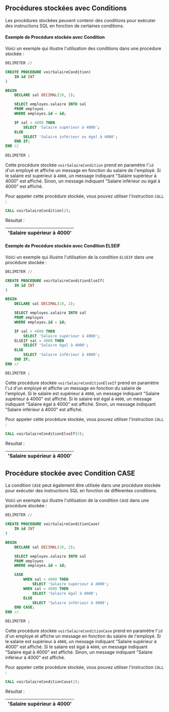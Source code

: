 ## Procédures stockées avec Conditions

Les procédures stockées peuvent contenir des conditions pour exécuter des instructions SQL en fonction de certaines conditions.

#### Exemple de Procédure stockée avec Condition

Voici un exemple qui illustre l'utilisation des conditions dans une procédure stockée :

```sql 
DELIMITER //

CREATE PROCEDURE voirSalaireCondition(
    IN id INT
)

BEGIN
    DECLARE sal DECIMAL(10, 2);

    SELECT employes.salaire INTO sal
    FROM employes
    WHERE employes.id = id;

    IF sal > 4000 THEN
        SELECT 'Salaire supérieur à 4000';
    ELSE
        SELECT 'Salaire inférieur ou égal à 4000';
    END IF;
END //
 
DELIMITER ;
```

Cette procédure stockée `voirSalaireCondition` prend en paramètre l'`id` d'un employé et affiche un message en fonction du salaire de l'employé. Si le salaire est supérieur à `4000`, un message indiquant "Salaire supérieur à 4000" est affiché. Sinon, un message indiquant "Salaire inférieur ou égal à 4000" est affiché.

Pour appeler cette procédure stockée, vous pouvez utiliser l'instruction `CALL` :

```sql
CALL voirSalaireCondition(2);
```

Résultat :

| 'Salaire supérieur à 4000' |
|----------------------------|

#### Exemple de Procédure stockée avec Condition ELSEIF

Voici un exemple qui illustre l'utilisation de la condition `ELSEIF` dans une procédure stockée :

```sql
DELIMITER //

CREATE PROCEDURE voirSalaireConditionElseIf(
    IN id INT
)

BEGIN
    DECLARE sal DECIMAL(10, 2);

    SELECT employes.salaire INTO sal
    FROM employes
    WHERE employes.id = id;

    IF sal > 4000 THEN
        SELECT 'Salaire supérieur à 4000';
    ELSEIF sal = 4000 THEN
        SELECT 'Salaire égal à 4000';
    ELSE
        SELECT 'Salaire inférieur à 4000';
    END IF;
END //

DELIMITER ;
```

Cette procédure stockée `voirSalaireConditionElseIf` prend en paramètre l'`id` d'un employé et affiche un message en fonction du salaire de l'employé. Si le salaire est supérieur à `4000`, un message indiquant "Salaire supérieur à 4000" est affiché. Si le salaire est égal à `4000`, un message indiquant "Salaire égal à 4000" est affiché. Sinon, un message indiquant "Salaire inférieur à 4000" est affiché.

Pour appeler cette procédure stockée, vous pouvez utiliser l'instruction `CALL` :

```sql
CALL voirSalaireConditionElseIf(2);
```

Résultat :

| 'Salaire supérieur à 4000' |
|----------------------------|

## Procédure stockée avec Condition CASE

La condition `CASE` peut également être utilisée dans une procédure stockée pour exécuter des instructions SQL en fonction de différentes conditions.

Voici un exemple qui illustre l'utilisation de la condition `CASE` dans une procédure stockée :

```sql
DELIMITER //

CREATE PROCEDURE voirSalaireConditionCase(
    IN id INT
)

BEGIN
    DECLARE sal DECIMAL(10, 2);

    SELECT employes.salaire INTO sal
    FROM employes
    WHERE employes.id = id;

    CASE
        WHEN sal > 4000 THEN
            SELECT 'Salaire supérieur à 4000';
        WHEN sal = 4000 THEN
            SELECT 'Salaire égal à 4000';
        ELSE
            SELECT 'Salaire inférieur à 4000';
    END CASE;
END //

DELIMITER ;
```

Cette procédure stockée `voirSalaireConditionCase` prend en paramètre l'`id` d'un employé et affiche un message en fonction du salaire de l'employé. Si le salaire est supérieur à `4000`, un message indiquant "Salaire supérieur à 4000" est affiché. Si le salaire est égal à `4000`, un message indiquant "Salaire égal à 4000" est affiché. Sinon, un message indiquant "Salaire inférieur à 4000" est affiché.

Pour appeler cette procédure stockée, vous pouvez utiliser l'instruction `CALL` :

```sql
CALL voirSalaireConditionCase(2);
```

Résultat :

| 'Salaire supérieur à 4000' |
|----------------------------|
